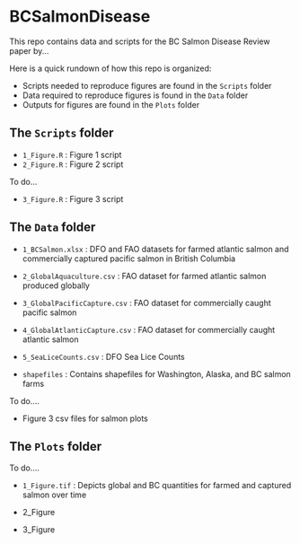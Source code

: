 # BCSalmonDisease

This repo contains data and scripts for the BC Salmon Disease Review paper by...

Here is a quick rundown of how this repo is organized:

- Scripts needed to reproduce figures are found in the `Scripts` folder 
- Data required to reproduce figures is found in the `Data` folder 
- Outputs for figures are found in the `Plots` folder

## The `Scripts` folder ## 

- `1_Figure.R` : Figure 1 script
- `2_Figure.R` : Figure 2 script

To do...
- `3_Figure.R` : Figure 3 script


## The `Data` folder ##

- `1_BCSalmon.xlsx` : DFO and FAO datasets for farmed atlantic salmon and commercially captured pacific salmon in British Columbia 
- `2_GlobalAquaculture.csv` : FAO dataset for farmed atlantic salmon produced globally 
- `3_GlobalPacificCapture.csv` : FAO dataset for commercially caught pacific salmon  
- `4_GlobalAtlanticCapture.csv` : FAO dataset for commercially caught atlantic salmon

- `5_SeaLiceCounts.csv` : DFO Sea Lice Counts 

- `shapefiles` : Contains shapefiles for Washington, Alaska, and BC salmon farms

To do....

- Figure 3 csv files for salmon plots 

## The `Plots` folder ##

To do....

- `1_Figure.tif` : Depicts global and BC quantities for farmed and captured salmon over time 


- 2_Figure 
- 3_Figure